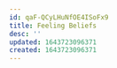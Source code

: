 ```yaml
---
id: qaF-QCyLHuNfOE4ISoFx9
title: Feeling Beliefs
desc: ''
updated: 1643723096371
created: 1643723096371
---
```


